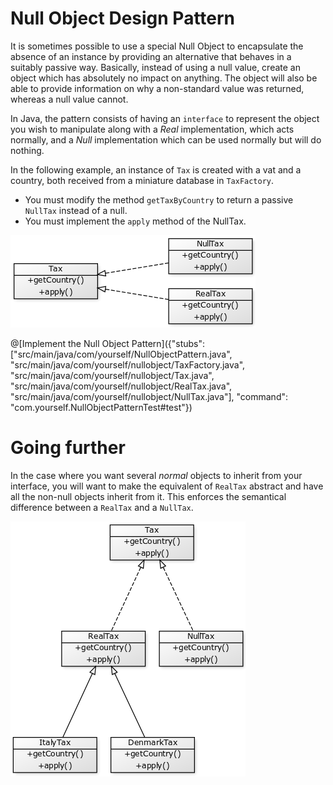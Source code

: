 # Null Object Design Pattern

It is sometimes possible to use a special Null Object to encapsulate the absence of an instance by providing an alternative that behaves in a suitably passive way. Basically, instead of using a null value, create an object which has absolutely no impact on anything. The object will also be able to provide information on why a non-standard value was returned, whereas a null value cannot.

In Java, the pattern consists of having an `interface` to represent the object you wish to manipulate along with a *Real* implementation, which acts normally, and a *Null* implementation which can be used normally but will do nothing.

In the following example, an instance of `Tax` is created with a vat and a country, both received from a miniature database in `TaxFactory`. 

* You must modify the method `getTaxByCountry` to return a passive `NullTax` instead of a null.
* You must implement the `apply` method of the NullTax.

![uml1](/markdowns/img/uml1.png "NullObject Pattern UML example")


@[Implement the Null Object Pattern]({"stubs": ["src/main/java/com/yourself/NullObjectPattern.java", "src/main/java/com/yourself/nullobject/TaxFactory.java", "src/main/java/com/yourself/nullobject/Tax.java", "src/main/java/com/yourself/nullobject/RealTax.java", "src/main/java/com/yourself/nullobject/NullTax.java"], "command": "com.yourself.NullObjectPatternTest#test"})

# Going further

In the case where you want several _normal_ objects to inherit from your interface, you will want to make the equivalent of `RealTax` abstract and have all the non-null objects inherit from it. This enforces the semantical difference between a `RealTax` and a `NullTax`.

![uml2](/markdowns/img/uml2.png "Multiple Real classes")
